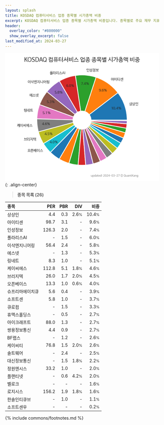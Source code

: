 ```yaml
---
layout: splash
title: KOSDAQ 컴퓨터서비스 업종 종목별 시가총액 비중
excerpt: KOSDAQ 컴퓨터서비스 업종 종목별 시가총액 비중입니다. 종목별로 주요 재무 지표를 함께 표시합니다.
header:
  overlay_color: "#800000"
  show_overlay_excerpt: false
last_modified_at: 2024-03-27
---
```



![KOSDAQ 컴퓨터서비스 업종 종목별 시가총액 비중](/stats/sector/images/kosdaq_업종_컴퓨터서비스_종목.png){: .align-center}


> **종목 목록 (26)**<a id="list"></a>

| **종목** | **PER** | **PBR** | **DIV** | **비중** |
| :------- | ------: | ------: | ------: | -------: |
| 상상인 | 4.4 | 0.3 | 2.6<small>%</small> | 10.4<small>%</small> |
| 아이티센 | 98.7 | 3.1 | - | 9.6<small>%</small> |
| 인성정보 | 126.3 | 2.0 | - | 7.4<small>%</small> |
| 폴라리스AI | - | 1.5 | - | 6.0<small>%</small> |
| 이삭엔지니어링 | 56.4 | 2.4 | - | 5.8<small>%</small> |
| 에스넷 | - | 1.3 | - | 5.3<small>%</small> |
| 링네트 | 8.3 | 1.0 | - | 5.1<small>%</small> |
| 케이씨에스 | 112.8 | 5.1 | 1.8<small>%</small> | 4.6<small>%</small> |
| 브리지텍 | 26.0 | 1.7 | 2.0<small>%</small> | 4.5<small>%</small> |
| 오픈베이스 | 13.3 | 1.0 | 0.6<small>%</small> | 4.0<small>%</small> |
| 슈프리마에이치큐 | 5.6 | 0.4 | - | 3.9<small>%</small> |
| 소프트센 | 5.8 | 1.0 | - | 3.7<small>%</small> |
| 큐로컴 | - | 1.5 | - | 3.3<small>%</small> |
| 휴맥스홀딩스 | - | 0.5 | - | 2.7<small>%</small> |
| 아이크래프트 | 88.0 | 1.3 | - | 2.7<small>%</small> |
| 쌍용정보통신 | 4.4 | 0.9 | - | 2.7<small>%</small> |
| BF랩스 | - | 1.2 | - | 2.6<small>%</small> |
| 케이씨티 | 76.8 | 1.5 | 2.0<small>%</small> | 2.6<small>%</small> |
| 솔트웨어 | - | 2.4 | - | 2.5<small>%</small> |
| 대신정보통신 | - | 1.5 | 1.8<small>%</small> | 2.2<small>%</small> |
| 정원엔시스 | 33.2 | 1.0 | - | 2.0<small>%</small> |
| 플랜티넷 | - | 0.6 | 4.2<small>%</small> | 2.0<small>%</small> |
| 벨로크 | - | - | - | 1.6<small>%</small> |
| 로지시스 | 156.2 | 1.9 | 1.8<small>%</small> | 1.6<small>%</small> |
| 한솔인티큐브 | - | 1.0 | - | 1.1<small>%</small> |
| 소프트센우 | - | - | - | 0.2<small>%</small> |

{% include commons/footnotes.md %}